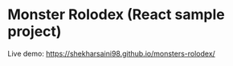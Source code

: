 # Monster Rolodex (React sample project)

Live demo:  https://shekharsaini98.github.io/monsters-rolodex/
